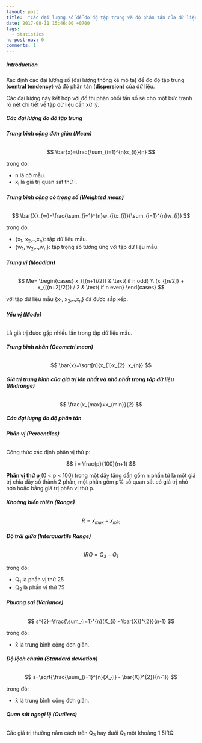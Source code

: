 ```yaml
---
layout: post
title:  "Các đại lượng số để đo độ tập trung và độ phân tán của dữ liệu"
date: 2017-08-11 15:46:00 +0700
tags:
  - statistics
no-post-nav: 0
comments: 1
---
```


##### **Introduction**
Xác định các đại lượng số (đại lượng thống kê mô tả) để đo độ tập trung (**central tendency**) và độ phân tán (**dispersion**) của dữ liệu.

Các đại lượng này kết hợp với đồ thị phân phối tần số sẽ cho một bức tranh rõ nét chi tiết về tập dữ liệu cần xử lý.

##### **Các đại lượng đo độ tập trung**

###### **Trung bình cộng đơn giản (Mean)**

$$
\bar{x}=\frac{\sum_{i=1}^{n}x_{i}}{n}
$$

trong đó:
* n là cỡ mẫu.
* x<sub>i</sub> là giá trị quan sát thứ i.

###### **Trung bình cộng có trọng số (Weighted mean)**

$$
\bar{X}_{w}=\frac{\sum_{i=1}^{n}w_{i}x_{i}}{\sum_{i=1}^{n}w_{i}}
$$

trong đó:
* {x<sub>1</sub>, x<sub>2</sub>,..,x<sub>n</sub>}: tập dữ liệu mẫu.
* {w<sub>1</sub>, w<sub>2</sub>,..,w<sub>n</sub>}: tập trọng số tương ứng với tập dữ liệu mẫu.

###### **Trung vị (Meadian)**

$$
Me=
\begin{cases}
x_{[(n+1)/2]} & \text{ if n odd}  \\
(x_{[n/2]} + x_{[(n+2)/2]}) / 2 & \text{ if n even}
\end{cases}
$$

với tập dữ liệu mẫu {x<sub>1</sub>, x<sub>2</sub>,..,x<sub>n</sub>} đã được sắp xếp.

###### **Yếu vị (Mode)**

Là giá trị được gặp nhiều lần trong tập dữ liệu mẫu.

###### **Trung bình nhân (Geometri mean)**

$$
\bar{x}=\sqrt[n]{x_{1}x_{2}..x_{n}}
$$

###### **Giá trị trung bình của giá trị lớn nhất và nhỏ nhất trong tập dữ liệu (Midrange)**

$$
\frac{x_{max}+x_{min}}{2}
$$

##### **Các đại lượng đo độ phân tán**

###### **Phân vị (Percentiles)**

Công thức xác định phân vị thứ p:

$$
i = \frac{p}{100}(n+1)
$$

**Phân vị thứ p** (0 < p < 100) trong một dãy tăng dần gồm n phần tử là một giá trị chia dãy số thành 2 phần, một phần gồm p% số quan sát có giá trị nhỏ hơn hoặc bằng giá trị phân vị thứ p.

###### **Khoảng biến thiên (Range)**

$$
R = x_{max} - x_{min}
$$

###### **Độ trãi giữa (Interquartile Range)**

$$
IRQ = Q_{3} - Q_{1}
$$

trong đó:
* Q<sub>1</sub> là phần vị thứ 25
* Q<sub>3</sub> là phần vị thứ 75

###### **Phương sai (Variance)**

$$
s^{2}=\frac{\sum_{i=1}^{n}(X_{i} - \bar{X})^{2}}{n-1}
$$

trong đó:
* x̄ là trung bình cộng đơn giản.

###### **Độ lệch chuẩn (Standard deviation)**

$$
s=\sqrt{\frac{\sum_{i=1}^{n}(X_{i} - \bar{X})^{2}}{n-1}}
$$

trong đó:
* x̄ là trung bình cộng đơn giản.

###### **Quan sát ngoại lệ (Outliers)**

Các giá trị thường nằm cách trên Q<sub>3</sub> hay dưới Q<sub>1</sub> một khoảng 1.5IRQ.
